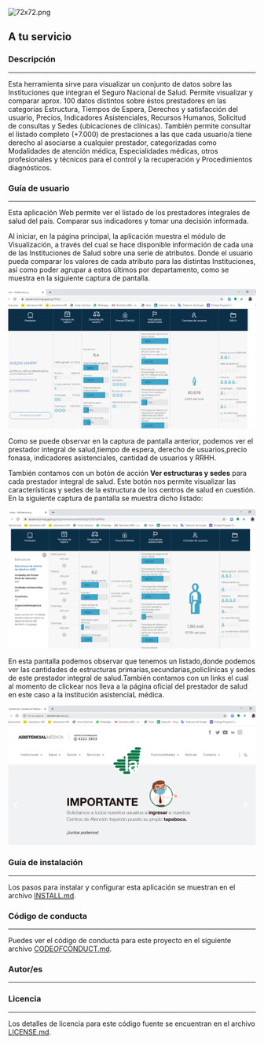 

![72x72.png]( app/assets/images/72x72.png "LOGO")

##   A tu servicio
 
### Descripción 
--- 
Esta herramienta sirve para visualizar un  conjunto de datos sobre las Instituciones que integran el Seguro Nacional de Salud.
Permite visualizar y comparar aprox. 100 datos distintos sobre éstos prestadores en las categorías Estructura, Tiempos de Espera, Derechos y satisfacción del usuario, Precios, Indicadores Asistenciales, Recursos Humanos, Solicitud de consultas y Sedes (ubicaciones de clínicas).
También permite consultar el listado completo (+7.000) de prestaciones a las que cada usuario/a tiene derecho al asociarse a cualquier prestador, categorizadas como Modalidades de atención médica, Especialidades médicas, otros profesionales y técnicos para el control y la recuperación y Procedimientos diagnósticos.
### Guía de usuario
---
Esta aplicación Web permite ver el listado de los prestadores integrales de salud del país. Comparar sus indicadores y tomar una decisión informada.
 
 Al iniciar, en la página principal, la aplicación muestra el módulo de Visualización, a través del cual se hace disponible información de cada una de las Instituciones de Salud sobre una serie de atributos. Donde el usuario pueda comparar los valores de cada atributo para las distintas Instituciones, así como poder agrupar a estos últimos por departamento, como se muestra en la siguiente captura de pantalla.
 
![Capture-DE INSTITUCIONES.png](app/assets/images/Capture-DE-INSTITUCIONES.png "INSTITUCIONES")
 
Como se puede observar en la captura de pantalla anterior, podemos ver el prestador integral de salud,tiempo de espera, derecho de usuarios,precio fonasa, indicadores asistenciales, cantidad de usuarios y RRHH.
 
También contamos con un botón de acción **Ver estructuras y sedes** para cada prestador integral de salud. Este botón nos permite visualizar las características y sedes de la estructura de los centros de salud en cuestión. En la siguiente captura de pantalla se muestra dicho listado:
 
![Capture-ESTRUCTURA.png]( app/assets/images/Capture-ESTRUCTURA.png "ESTRUCTURA")

En esta pantalla podemos observar que tenemos un listado,donde podemos ver las cantidades de estructuras primarias,secundarias,policlínicas y sedes de este prestador integral de salud.También contamos con un links el cual al momento de clickear nos lleva a la página oficial del prestador de salud en este caso a  la institución asistenciaL médica.

![Capture-DEINSTITUCIONASITENCIAMEDICA.png](app/assets/images/Capture-DEINSTITUCIONASITENCIAMEDICA.png "ASISYENCIAMEDICA")
### Guía de instalación
---
Los pasos para instalar y configurar esta aplicación se muestran en el archivo [INSTALL.md](INSTALL.md).

### Código de conducta 
---
Puedes ver el código de conducta para este proyecto en el siguiente archivo [CODE*OF*CONDUCT.md](CODEOFCONDUCT.md).
 
### Autor/es
---
### Licencia 
---
Los detalles de licencia para este código fuente se encuentran en el archivo [LICENSE.md](LICENSE.md).
 
 
 
 
 
 
 
 
 
 

